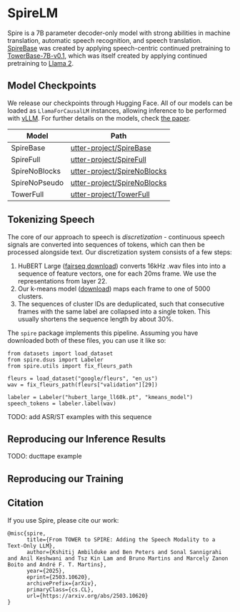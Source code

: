 # SpireLM
Spire is a 7B parameter decoder-only model with strong abilities in machine translation, automatic speech recognition, and speech translation. [SpireBase](https://huggingface.co/utter-project/SpireBase) was created by applying speech-centric continued pretraining to [TowerBase-7B-v0.1](https://huggingface.co/Unbabel/TowerBase-7B-v0.1), which was itself created by applying continued pretraining to [Llama 2](https://huggingface.co/meta-llama/Llama-2-7b).

## Model Checkpoints
We release our checkpoints through Hugging Face. All of our models can be loaded as `LlamaForCausalLM` instances, allowing inference to be performed with [vLLM](https://github.com/vllm-project/vllm). For further details on the models, check [the paper](https://arxiv.org/abs/2503.10620).

| Model | Path |
| ----- | ---- |
| SpireBase | [utter-project/SpireBase](https://huggingface.co/utter-project/SpireBase) |
| SpireFull | [utter-project/SpireFull](https://huggingface.co/utter-project/SpireFull) |
| SpireNoBlocks | [utter-project/SpireNoBlocks](https://huggingface.co/utter-project/SpireNoBlocks) |
| SpireNoPseudo | [utter-project/SpireNoBlocks](https://huggingface.co/utter-project/SpireNoPseudo) |
| TowerFull | [utter-project/TowerFull](https://huggingface.co/utter-project/TowerFull) |

## Tokenizing Speech
The core of our approach to speech is *discretization* - continuous speech signals are converted into sequences of tokens, which can then be processed alongside text. Our discretization system consists of a few steps:

1. HuBERT Large ([fairseq download](https://dl.fbaipublicfiles.com/hubert/hubert_large_ll60k.pt)) converts 16kHz .wav files into into a sequence of feature vectors, one for each 20ms frame. We use the representations from layer 22.
2. Our k-means model ([download](https://huggingface.co/utter-project/SpireKMeans/resolve/main/kmeans_model)) maps each frame to one of 5000 clusters.
3. The sequences of cluster IDs are deduplicated, such that consecutive frames with the same label are collapsed into a single token. This usually shortens the sequence length by about 30%.

The `spire` package implements this pipeline. Assuming you have downloaded both of these files, you can use it like so:

```
from datasets import load_dataset
from spire.dsus import Labeler
from spire.utils import fix_fleurs_path

fleurs = load_dataset("google/fleurs", "en_us")
wav = fix_fleurs_path(fleurs["validation"][29])

labeler = Labeler("hubert_large_ll60k.pt", "kmeans_model")
speech_tokens = labeler.label(wav)
```

TODO: add ASR/ST examples with this sequence

## Reproducing our Inference Results
TODO: ducttape example

## Reproducing our Training

## Citation
If you use Spire, please cite our work:
```
@misc{spire,
      title={From TOWER to SPIRE: Adding the Speech Modality to a Text-Only LLM}, 
      author={Kshitij Ambilduke and Ben Peters and Sonal Sannigrahi and Anil Keshwani and Tsz Kin Lam and Bruno Martins and Marcely Zanon Boito and André F. T. Martins},
      year={2025},
      eprint={2503.10620},
      archivePrefix={arXiv},
      primaryClass={cs.CL},
      url={https://arxiv.org/abs/2503.10620}
}
```
